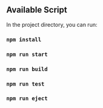 ## Available Script

In the project directory, you can run:

### `npm install`
### `npm run start`
### `npm run build`
### `npm run test`
### `npm run eject`
